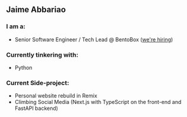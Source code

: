 ## Jaime Abbariao

### I am a:

* Senior Software Engineer / Tech Lead @ BentoBox ([we're hiring](https://getbento.com/careers/))

### Currently tinkering with:

* Python

### Current Side-project:

* Personal website rebuild in Remix
* Climbing Social Media (Next.js with TypeScript on the front-end and FastAPI backend)
